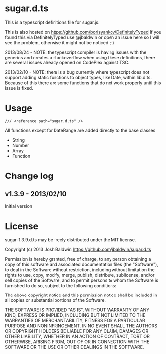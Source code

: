 sugar.d.ts
==========

This is a typescript definitions file for sugar.js.

This is also hosted on https://github.com/borisyankov/DefinitelyTyped If you found this via DefinitelyTyped use @jbaldwin or open an issue here so I will see the problem, otherwise it might not be noticed ;-)

2013/08/24 - NOTE: the typescript compiler is having issues with the generics and creates a stackoverflow when using these definitions, there are several issues already opened on CodePlex against TSC.

2013/02/10 - NOTE: there is a bug currently where typescript does not support adding static functions to object types, like Date, within lib.d.ts.  Because of this there are some functions that do not work properly until this issue is fixed.

Usage
=====

`/// <reference path="sugar.d.ts" />`

All functions except for DateRange are added directly to the base classes 
* String
* Number
* Array<T>
* Function

Change log
========

v1.3.9 - 2013/02/10
---------
Initial version


License
=======

sugar-1.3.9.d.ts may be freely distributed under the MIT license.

Copyright (c) 2013 Josh Baldwin https://github.com/jbaldwin/sugar.d.ts

Permission is hereby granted, free of charge, to any person
obtaining a copy of this software and associated documentation 
files (the "Software"), to deal in the Software without 
restriction, including without limitation the rights to use, 
copy, modify, merge, publish, distribute, sublicense, and/or sell 
copies of the Software, and to permit persons to whom the 
Software is furnished to do so, subject to the following conditions:

The above copyright notice and this permission notice shall be 
included in all copies or substantial portions of the Software.

THE SOFTWARE IS PROVIDED "AS IS", WITHOUT WARRANTY OF ANY KIND, 
EXPRESS OR IMPLIED, INCLUDING BUT NOT LIMITED TO THE WARRANTIES 
OF MERCHANTABILITY, FITNESS FOR A PARTICULAR PURPOSE AND 
NONINFRINGEMENT. IN NO EVENT SHALL THE AUTHORS OR COPYRIGHT 
HOLDERS BE LIABLE FOR ANY CLAIM, DAMAGES OR OTHER LIABILITY, 
WHETHER IN AN ACTION OF CONTRACT, TORT OR OTHERWISE, ARISING 
FROM, OUT OF OR IN CONNECTION WITH THE SOFTWARE OR THE USE OR 
OTHER DEALINGS IN THE SOFTWARE.
